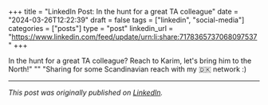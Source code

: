 +++
title = "LinkedIn Post: In the hunt for a great TA colleague"
date = "2024-03-26T12:22:39"
draft = false
tags = ["linkedin", "social-media"]
categories = ["posts"]
type = "post"
linkedin_url = "https://www.linkedin.com/feed/update/urn:li:share:7178365737068097537"
+++

In the hunt for a great TA colleague? Reach to Karim, let's bring him to the North!"
""
"Sharing for some Scandinavian reach with my 🇩🇰 network :)

---

*This post was originally published on [LinkedIn](https://www.linkedin.com/in/adrianmoreno/recent-activity/all/).*
